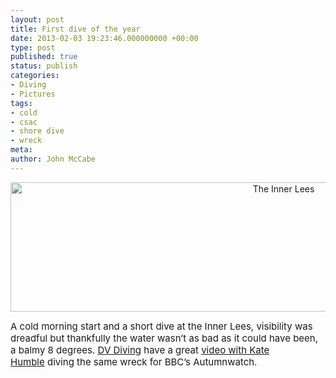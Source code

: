 ```yaml
---
layout: post
title: First dive of the year
date: 2013-02-03 19:23:46.000000000 +00:00
type: post
published: true
status: publish
categories:
- Diving
- Pictures
tags:
- cold
- csac
- shore dive
- wreck
meta:
author: John McCabe
---
```

<p style="text-align: center;"><img class=" wp-image-193 aligncenter" alt="The Inner Lees" src="{{ site.baseurl }}/assets/inner_lees_diving_panorama.jpg" width="858" height="207" /></p>
<p><span style="font-size: 15px;">A cold morning start and a short dive at the Inner Lees, visibility was dreadful but thankfully the water wasn’t as bad as it could have been, a balmy 8 degrees. </span><a style="font-size: 15px;" href="http://www.dvdiving.co.uk/">DV Diving</a><span style="font-size: 15px;"> have a great </span><a style="font-size: 15px;" href="http://www.dvdiving.co.uk/diving-locations/wrecks-of-strangford-lough/inner-lees">video with Kate Humble</a><span style="font-size: 15px;"> diving the same wreck for BBC’s Autumnwatch.</span></p>
